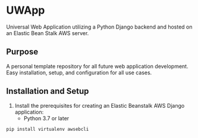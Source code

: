 # UWApp
Universal Web Application utilizing a Python Django backend and hosted on an Elastic Bean Stalk AWS server.

## Purpose
A personal template repository for all future web application development. Easy installation, setup, and configuration for all use cases.

## Installation and Setup
1. Install the prerequisites for creating an Elastic Beanstalk AWS Django application:
    - Python 3.7 or later
```
pip install virtualenv awsebcli
``` 